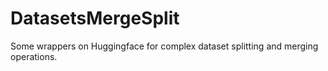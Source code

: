 # DatasetsMergeSplit
Some wrappers on Huggingface for complex dataset splitting and merging operations.
